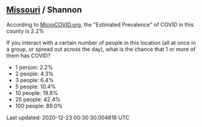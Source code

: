 
## [Missouri](/united-states/missouri) / Shannon

According to [MicroCOVID.org](http://microcovid.org),
the "Estimated Prevalence" of COVID in this county is 2.2%

If you interact with a certain number of people in this location
(all at once in a group, or spread out across the day), what is the chance that
1 or more of them has COVID?

- 1 person: 2.2%
- 2 people: 4.3%
- 3 people: 6.4%
- 5 people: 10.4%
- 10 people: 19.8%
- 25 people: 42.4%
- 100 people: 89.0%

Last updated: 2020-12-23 00:30:30.004816 UTC
